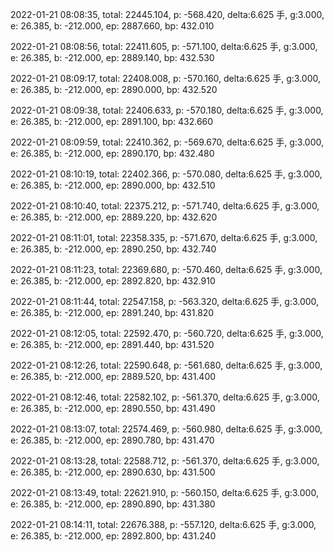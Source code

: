 2022-01-21 08:08:35, total: 22445.104, p: -568.420, delta:6.625 手, g:3.000, e: 26.385, b: -212.000, ep: 2887.660, bp: 432.010

2022-01-21 08:08:56, total: 22411.605, p: -571.100, delta:6.625 手, g:3.000, e: 26.385, b: -212.000, ep: 2889.140, bp: 432.530

2022-01-21 08:09:17, total: 22408.008, p: -570.160, delta:6.625 手, g:3.000, e: 26.385, b: -212.000, ep: 2890.000, bp: 432.520

2022-01-21 08:09:38, total: 22406.633, p: -570.180, delta:6.625 手, g:3.000, e: 26.385, b: -212.000, ep: 2891.100, bp: 432.660

2022-01-21 08:09:59, total: 22410.362, p: -569.670, delta:6.625 手, g:3.000, e: 26.385, b: -212.000, ep: 2890.170, bp: 432.480

2022-01-21 08:10:19, total: 22402.366, p: -570.080, delta:6.625 手, g:3.000, e: 26.385, b: -212.000, ep: 2890.000, bp: 432.510

2022-01-21 08:10:40, total: 22375.212, p: -571.740, delta:6.625 手, g:3.000, e: 26.385, b: -212.000, ep: 2889.220, bp: 432.620

2022-01-21 08:11:01, total: 22358.335, p: -571.670, delta:6.625 手, g:3.000, e: 26.385, b: -212.000, ep: 2890.250, bp: 432.740

2022-01-21 08:11:23, total: 22369.680, p: -570.460, delta:6.625 手, g:3.000, e: 26.385, b: -212.000, ep: 2892.820, bp: 432.910

2022-01-21 08:11:44, total: 22547.158, p: -563.320, delta:6.625 手, g:3.000, e: 26.385, b: -212.000, ep: 2891.240, bp: 431.820

2022-01-21 08:12:05, total: 22592.470, p: -560.720, delta:6.625 手, g:3.000, e: 26.385, b: -212.000, ep: 2891.440, bp: 431.520

2022-01-21 08:12:26, total: 22590.648, p: -561.680, delta:6.625 手, g:3.000, e: 26.385, b: -212.000, ep: 2889.520, bp: 431.400

2022-01-21 08:12:46, total: 22582.102, p: -561.370, delta:6.625 手, g:3.000, e: 26.385, b: -212.000, ep: 2890.550, bp: 431.490

2022-01-21 08:13:07, total: 22574.469, p: -560.980, delta:6.625 手, g:3.000, e: 26.385, b: -212.000, ep: 2890.780, bp: 431.470

2022-01-21 08:13:28, total: 22588.712, p: -561.370, delta:6.625 手, g:3.000, e: 26.385, b: -212.000, ep: 2890.630, bp: 431.500

2022-01-21 08:13:49, total: 22621.910, p: -560.150, delta:6.625 手, g:3.000, e: 26.385, b: -212.000, ep: 2890.890, bp: 431.380

2022-01-21 08:14:11, total: 22676.388, p: -557.120, delta:6.625 手, g:3.000, e: 26.385, b: -212.000, ep: 2892.800, bp: 431.240